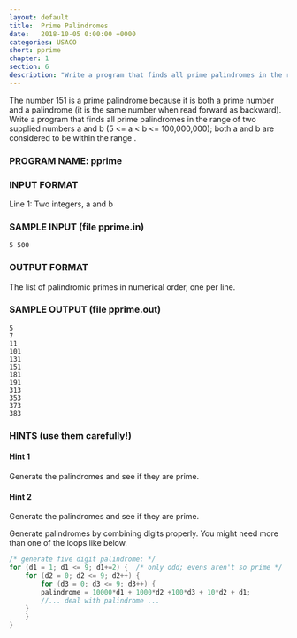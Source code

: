 ```yaml
---
layout: default
title:  Prime Palindromes
date:   2018-10-05 0:00:00 +0000
categories: USACO
short: pprime
chapter: 1
section: 6
description: "Write a program that finds all prime palindromes in the range of two supplied numbers a and b (5 <= a < b <= 100,000,000); both a and b are considered to be within the range."
---
```


The number 151 is a prime palindrome because it is both a prime number and a palindrome (it is the same number when read forward as backward). Write a program that finds all prime palindromes in the range of two supplied numbers a and b (5 <= a < b <= 100,000,000); both a and b are considered to be within the range .

### PROGRAM NAME: pprime

### INPUT FORMAT

Line 1: Two integers, a and b

### SAMPLE INPUT (file pprime.in)

```
5 500
```

### OUTPUT FORMAT

The list of palindromic primes in numerical order, one per line.

### SAMPLE OUTPUT (file pprime.out)

```
5
7
11
101
131
151
181
191
313
353
373
383
```

### HINTS (use them carefully!)

#### Hint 1

Generate the palindromes and see if they are prime.

#### Hint 2

Generate the palindromes and see if they are prime.

Generate palindromes by combining digits properly. You might need more than one of the loops like below.

```java
/* generate five digit palindrome: */
for (d1 = 1; d1 <= 9; d1+=2) {	/* only odd; evens aren't so prime */
    for (d2 = 0; d2 <= 9; d2++) {
        for (d3 = 0; d3 <= 9; d3++) {
	    palindrome = 10000*d1 + 1000*d2 +100*d3 + 10*d2 + d1;
	    //... deal with palindrome ...
	}
    }
}
```